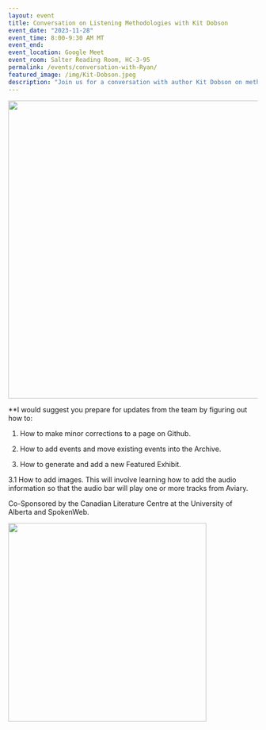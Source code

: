```yaml
---
layout: event
title: Conversation on Listening Methodologies with Kit Dobson
event_date: "2023-11-28"
event_time: 8:00-9:30 AM MT
event_end:
event_location: Google Meet
event_room: Salter Reading Room, HC-3-95
permalink: /events/conversation-with-Ryan/
featured_image: /img/Kit-Dobson.jpeg
description: "Join us for a conversation with author Kit Dobson on methodologies of listening and the ways they might open up alternative forms for scholars."
---
```

<div class = "figure">
  <img src="{{ '/img/Kit-Dobson.jpeg' | absolute_url }}" width="600" />
</div>

**I would suggest you prepare for updates from the team by figuring out how to:

1. How to make minor corrections to a page on Github.

2. How to add events and move existing events into the Archive.

3. How to generate and add a new Featured Exhibit.

3.1 How to add images. This will involve learning how to add the audio information so that the audio bar will play one or more tracks from Aviary.

Co-Sponsored by the Canadian Literature Centre at the University of Alberta and SpokenWeb.

<div class = "figure">
  <img src="{{ '/img/CLC-Logo-2023.png' | absolute_url }}" width="400" />
</div>
